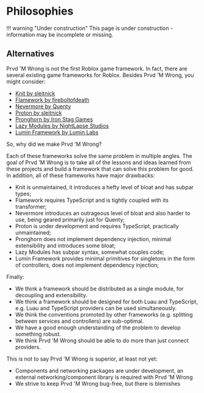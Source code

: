 # Philosophies

!!! warning "Under construction"
    This page is under construction - information may be incomplete or missing.

## Alternatives

Prvd 'M Wrong is not the first Roblox game framework. In fact, there are several
existing game frameworks for Roblox. Besides Prvd 'M Wrong, you might consider:

- [Knit by sleitnick](https://github.com/Sleitnick/Knit)
- [Flamework by fireboltofdeath](https://github.com/rbxts-flamework)
- [Nevermore by Quenty](https://github.com/Quenty/NevermoreEngine)
- [Proton by sleitnick](https://github.com/Sleitnick/rbxts-proton/)
- [Pronghorn by Iron Stag Games](https://github.com/Iron-Stag-Games/Pronghorn)
- [Lazy Modules by NightLapse Studios](https://github.com/NightLapse-Studios/LazyModules/)
- [Lumin Framework by Lumin Labs](https://github.com/lumin-dev/LuminFramework)

So, why did we make Prvd 'M Wrong?

Each of these frameworks solve the same problem in multiple angles. The goal of
Prvd 'M Wrong is to take all of the lessons and ideas learned from these projects
and build a framework that can solve this problem for good. In addition, all of
these frameworks have major drawbacks:

- Knit is unmaintained, it introduces a hefty level of bloat and has subpar
  types;
- Flamework requires TypeScript and is tightly coupled with its transformer;
- Nevermore introduces an outrageous level of bloat and also harder to use,
  being geared primarily just for Quenty;
- Proton is under development and requires TypeScript, practically unmaintained;
- Pronghorn does not implement dependency injection, minimal extensibility and
  introduces some bloat;
- Lazy Modules has subpar syntax, somewhat couples code;
- Lumin Framework provides minimal primitives for singletons in the form of
  controllers, does not implement dependency injection;

Finally:

- We think a framework should be distributed as a single module, for decoupling
  and extensibility.
- We think a framework should be designed for both Luau and TypeScript, e.g.
  Luau and TypeScript providers can be used simultaneously.
- We think the conventions promoted by other frameworks (e.g. splitting between
  services and controllers) are sub-optimal.
- We have a good enough understanding of the problem to develop something
  robust.
- We think Prvd 'M Wrong should be able to do more than just connect providers.

This is not to say Prvd 'M Wrong is superior, at least not yet:

- Components and networking packages are under development, an external
  networking/component library is required with Prvd 'M Wrong
- We strive to keep Prvd 'M Wrong bug-free, but there is blemishes

